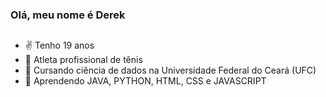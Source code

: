 ### Olá, meu nome é Derek
##
- ✌️ Tenho 19 anos
- 🎾 Atleta profissional de tênis
- 🔭 Cursando ciência de dados na Universidade Federal do Ceará (UFC)
- 🌱 Aprendendo JAVA, PYTHON, HTML, CSS e JAVASCRIPT 

##
